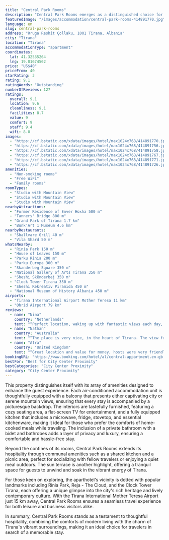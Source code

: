```yaml
---
title: "Central Park Rooms"
description: "Central Park Rooms emerges as a distinguished choice for travelers seeking comfort and convenience in the heart of Tirana."
featuredImage: "/images/accommodation/central-park-rooms-414891770.jpg"
language: en
slug: central-park-rooms
address: "Rruga Reshit Çollaku, 1001 Tirana, Albania"
city: "Tirana"
location: "Tirana"
accommodationType: "apartment"
coordinates:
  lat: 41.32535264
  lng: 19.81674562
price: "US$40"
priceFrom: 40
starRating: 3
rating: 9.1
ratingWords: "Outstanding"
numberOfReviews: 127
ratings:
  overall: 9.1
  location: 9.6
  cleanliness: 9.1
  facilities: 8.7
  value: 9
  comfort: 9
  staff: 9.4
  wifi: 8.8
images:
  - "https://cf.bstatic.com/xdata/images/hotel/max1024x768/414891770.jpg?k=e77d5301b6a4ccc0097635b3499c1bd8e6dc47c08a27c609baa414c3c30ac976&o=&hp=1"
  - "https://cf.bstatic.com/xdata/images/hotel/max1024x768/414891756.jpg?k=9da3bbe24f70955eba758c9e1e332b7b2daa424e892be0d10cf27136e59e0806&o=&hp=1"
  - "https://cf.bstatic.com/xdata/images/hotel/max1024x768/414891758.jpg?k=1d90bcae23a75976235aaffa16279c5381aea39e6720b6c264b0e1473d2e242d&o=&hp=1"
  - "https://cf.bstatic.com/xdata/images/hotel/max1024x768/414891767.jpg?k=0298c235f4759d312b0b18bf80844a4ec395a4817ab591e7e86fe8f105079371&o=&hp=1"
  - "https://cf.bstatic.com/xdata/images/hotel/max1024x768/414891771.jpg?k=5f927b7db75c13cd4eacfd18e0987be469d9cd217b985cd95465400ab60ec9e2&o=&hp=1"
  - "https://cf.bstatic.com/xdata/images/hotel/max1024x768/414891726.jpg?k=5c3b080054383587e35b8b30bb3ce0b5b2cae9072b7e7264c7f4b4c7032aab6d&o=&hp=1"
amenities:
  - "Non-smoking rooms"
  - "Free WiFi"
  - "Family rooms"
roomTypes:
  - "Studio with Mountain View"
  - "Studio with Mountain View"
  - "Studio with Mountain View"
nearbyAttractions:
  - "Former Residence of Enver Hoxha 500 m"
  - "Tanners' Bridge 800 m"
  - "Grand Park of Tirana 1.7 km"
  - "Bunk'Art 1 Museum 4.6 km"
nearbyRestaurants:
  - "Shallvare Grill 40 m"
  - "Vila Shard 50 m"
whatsNearby:
  - "Rinia Park 150 m"
  - "House of Leaves 150 m"
  - "Parku Rinia 200 m"
  - "Parku Europa 300 m"
  - "Skanderbeg Square 350 m"
  - "National Gallery of Arts Tirana 350 m"
  - "Sheshi Skënderbej 350 m"
  - "Clock Tower Tirana 350 m"
  - "Sheshi Rekreativ Piramida 450 m"
  - "National Museum of History Albania 450 m"
airports:
  - "Tirana International Airport Mother Teresa 11 km"
  - "Ohrid Airport 79 km"
reviews:
  - name: "Nina"
    country: "Netherlands"
    text: "“Perfect location, waking up with fantastic views each day, kind host, clean, great value for our money.”"
  - name: "Nathan"
    country: "Australia"
    text: "“The place is very nice, in the heart of Tirana. The view from the window is great and the owner is very kind.”"
  - name: "Afra"
    country: "United Kingdom"
    text: "“Great location and value for money, hosts were very friendly and even lent us a pair of nail clippers. Air con in the room also v useful”"
bookingURL: "https://www.booking.com/hotel/al/central-appartment.en-gb.html?aid=8035640"
bestFor: "Best for City Center Proximity"
bestCategories: "City Center Proximity"
category: "City Center Proximity"
---
```


This property distinguishes itself with its array of amenities designed to enhance the guest experience. Each air-conditioned accommodation unit is thoughtfully equipped with a balcony that presents either captivating city or serene mountain views, ensuring that every stay is accompanied by a picturesque backdrop. The interiors are tastefully furnished, featuring a cozy seating area, a flat-screen TV for entertainment, and a fully equipped kitchen that includes a microwave, fridge, stovetop, and essential kitchenware, making it ideal for those who prefer the comforts of home-cooked meals while traveling. The inclusion of a private bathroom with a bidet and bathrobes adds a layer of privacy and luxury, ensuring a comfortable and hassle-free stay.

Beyond the confines of its rooms, Central Park Rooms extends its hospitality through communal amenities such as a shared kitchen and a picnic area, perfect for socializing with fellow travelers or enjoying a quiet meal outdoors. The sun terrace is another highlight, offering a tranquil space for guests to unwind and soak in the vibrant energy of Tirana.

For those keen on exploring, the aparthotel's vicinity is dotted with popular landmarks including Rinia Park, Reja - The Cloud, and the Clock Tower Tirana, each offering a unique glimpse into the city's rich heritage and lively contemporary culture. With the Tirana International Mother Teresa Airport just 15 km away, Central Park Rooms ensures a seamless travel experience for both leisure and business visitors alike.

In summary, Central Park Rooms stands as a testament to thoughtful hospitality, combining the comforts of modern living with the charm of Tirana's vibrant surroundings, making it an ideal choice for travelers in search of a memorable stay.
